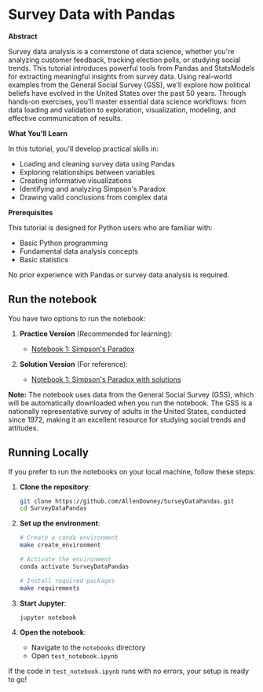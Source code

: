 # Survey Data with Pandas

**Abstract**

Survey data analysis is a cornerstone of data science, whether you're analyzing customer feedback, tracking election polls, or studying social trends. This tutorial introduces powerful tools from Pandas and StatsModels for extracting meaningful insights from survey data. Using real-world examples from the General Social Survey (GSS), we'll explore how political beliefs have evolved in the United States over the past 50 years. Through hands-on exercises, you'll master essential data science workflows: from data loading and validation to exploration, visualization, modeling, and effective communication of results.

**What You'll Learn**

In this tutorial, you'll develop practical skills in:
- Loading and cleaning survey data using Pandas
- Exploring relationships between variables
- Creating informative visualizations
- Identifying and analyzing Simpson's Paradox
- Drawing valid conclusions from complex data

**Prerequisites**

This tutorial is designed for Python users who are familiar with:
- Basic Python programming
- Fundamental data analysis concepts
- Basic statistics

No prior experience with Pandas or survey data analysis is required.

## Run the notebook

You have two options to run the notebook:

1. **Practice Version** (Recommended for learning):
   * [Notebook 1: Simpson's Paradox](https://colab.research.google.com/github/AllenDowney/SurveyDataPandas/blob/main/notebooks/01_simpson.ipynb)

2. **Solution Version** (For reference):
   * [Notebook 1: Simpson's Paradox with solutions](https://colab.research.google.com/github/AllenDowney/SurveyDataPandas/blob/main/soln/01_simpson.ipynb)

**Note:** The notebook uses data from the General Social Survey (GSS), which will be automatically downloaded when you run the notebook. The GSS is a nationally representative survey of adults in the United States, conducted since 1972, making it an excellent resource for studying social trends and attitudes.

## Running Locally

If you prefer to run the notebooks on your local machine, follow these steps:

1. **Clone the repository**:
   ```bash
   git clone https://github.com/AllenDowney/SurveyDataPandas.git
   cd SurveyDataPandas
   ```

2. **Set up the environment**:
   ```bash
   # Create a conda environment
   make create_environment
   
   # Activate the environment
   conda activate SurveyDataPandas
   
   # Install required packages
   make requirements
   ```

3. **Start Jupyter**:
   ```bash
   jupyter notebook
   ```

4. **Open the notebook**:
   - Navigate to the `notebooks` directory
   - Open `test_notebook.ipynb`

If the code in `test_notebook.ipynb` runs with no errors, your setup is ready to go!





